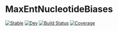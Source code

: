 # MaxEntNucleotideBiases

[![Stable](https://img.shields.io/badge/docs-stable-blue.svg)](https://adigioacchino.github.io/MaxEntNucleotideBiases.jl/stable/)
[![Dev](https://img.shields.io/badge/docs-dev-blue.svg)](https://adigioacchino.github.io/MaxEntNucleotideBiases.jl/dev/)
[![Build Status](https://github.com/adigioacchino/MaxEntNucleotideBiases.jl/actions/workflows/CI.yml/badge.svg?branch=main)](https://github.com/adigioacchino/MaxEntNucleotideBiases.jl/actions/workflows/CI.yml?query=branch%3Amain)
[![Coverage](https://codecov.io/gh/adigioacchino/MaxEntNucleotideBiases.jl/branch/main/graph/badge.svg)](https://codecov.io/gh/adigioacchino/MaxEntNucleotideBiases.jl)
